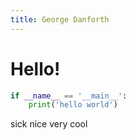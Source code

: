 ```yaml
---
title: George Danforth
---
```

# Hello!

```python
if __name__ == '__main__':
    print('hello world')
```

sick nice very cool
